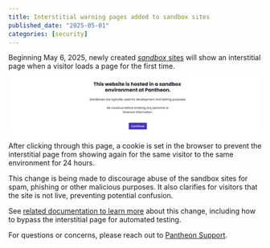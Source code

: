 ```yaml
---
title: Interstitial warning pages added to sandbox sites
published_date: "2025-05-01"
categories: [security]
---
```


Beginning May 6, 2025, newly created [_sandbox_ sites](/guides/account-mgmt/plans/site-plans#sandbox-sites) will show an interstitial page when a visitor loads a page for the first time.

![screenshot of warning message](../images/interstitial-warning-message.png)

After clicking through this page, a cookie is set in the browser to prevent the interstitial page from showing again for the same visitor to the same environment for 24 hours.

This change is being made to discourage abuse of the sandbox sites for spam, phishing or other malicious purposes. It also clarifies for visitors that the site is not live, preventing potential confusion.

See [related documentation to learn more](/guides/account-mgmt/plans/site-plans#sandbox-sites) about this change, including how to bypass the interstitial page for automated testing.

For questions or concerns, please reach out to [Pantheon Support](https://support.pantheon.io).
